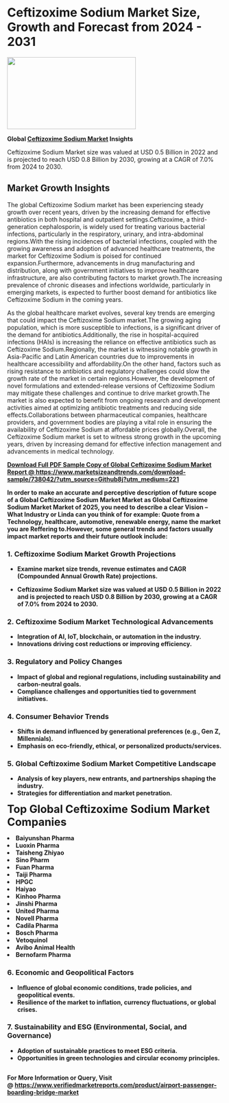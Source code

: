 <H1>Ceftizoxime Sodium Market Size, Growth and Forecast from 2024 - 2031</H1><img class="aligncenter size-medium wp-image-584254" src="https://thirdeyenews.in/wp-content/uploads/2024/09/Global-Market-Research-300x168.jpeg" alt="" width="300" height="168" /><p><strong>Global&nbsp;<a href="https://www.marketsizeandtrends.com/download-sample/738042/?utm_source=Github8j?utm_medium=221">Ceftizoxime Sodium Market</a> Insights</strong></p><p>Ceftizoxime Sodium Market size was valued at USD 0.5 Billion in 2022 and is projected to reach USD 0.8 Billion by 2030, growing at a CAGR of 7.0% from 2024 to 2030.</p><p><h2>Market Growth Insights</h2> <p>The global Ceftizoxime Sodium market has been experiencing steady growth over recent years, driven by the increasing demand for effective antibiotics in both hospital and outpatient settings.Ceftizoxime, a third-generation cephalosporin, is widely used for treating various bacterial infections, particularly in the respiratory, urinary, and intra-abdominal regions.With the rising incidences of bacterial infections, coupled with the growing awareness and adoption of advanced healthcare treatments, the market for Ceftizoxime Sodium is poised for continued expansion.Furthermore, advancements in drug manufacturing and distribution, along with government initiatives to improve healthcare infrastructure, are also contributing factors to market growth.The increasing prevalence of chronic diseases and infections worldwide, particularly in emerging markets, is expected to further boost demand for antibiotics like Ceftizoxime Sodium in the coming years.</p> <p><strong><a href="#"></a></strong></p> <p>As the global healthcare market evolves, several key trends are emerging that could impact the Ceftizoxime Sodium market.The growing aging population, which is more susceptible to infections, is a significant driver of the demand for antibiotics.Additionally, the rise in hospital-acquired infections (HAIs) is increasing the reliance on effective antibiotics such as Ceftizoxime Sodium.Regionally, the market is witnessing notable growth in Asia-Pacific and Latin American countries due to improvements in healthcare accessibility and affordability.On the other hand, factors such as rising resistance to antibiotics and regulatory challenges could slow the growth rate of the market in certain regions.However, the development of novel formulations and extended-release versions of Ceftizoxime Sodium may mitigate these challenges and continue to drive market growth.The market is also expected to benefit from ongoing research and development activities aimed at optimizing antibiotic treatments and reducing side effects.Collaborations between pharmaceutical companies, healthcare providers, and government bodies are playing a vital role in ensuring the availability of Ceftizoxime Sodium at affordable prices globally.Overall, the Ceftizoxime Sodium market is set to witness strong growth in the upcoming years, driven by increasing demand for effective infection management and advancements in medical technology.</p> <p><strong><a href="#"></p><p><span class=""><strong>Download Full PDF Sample Copy of Global Ceftizoxime Sodium Market Report</strong> @ <a href="https://www.marketsizeandtrends.com/download-sample/738042/?utm_source=Github8j?utm_medium=221" target="_blank">https://www.marketsizeandtrends.com/download-sample/738042/?utm_source=Github8j?utm_medium=221</a></span></p><p>In order to make an accurate and perceptive description of future scope of a Global&nbsp;Ceftizoxime Sodium Market Market as Global&nbsp;Ceftizoxime Sodium Market Market of 2025, you need to describe a clear Vision &ndash; What Industry or Linda can you think of for example: Quote from a Technology, healthcare, automotive, renewable energy, name the market you are Reffering to.However, some general trends and factors usually impact market reports and their future outlook include:</p><h3>1.&nbsp;<strong>Ceftizoxime Sodium Market Growth Projections</strong></h3><ul><li>Examine market size trends, revenue estimates and CAGR (Compounded Annual Growth Rate) projections.</li><li><p>Ceftizoxime Sodium Market size was valued at USD 0.5 Billion in 2022 and is projected to reach USD 0.8 Billion by 2030, growing at a CAGR of 7.0% from 2024 to 2030.</p></li></ul><h3>2.&nbsp;<strong>Ceftizoxime Sodium Market Technological Advancements</strong></h3><ul><li>Integration of AI, IoT, blockchain, or automation in the industry.</li><li>Innovations driving cost reductions or improving efficiency.</li></ul><h3>3.&nbsp;<strong>Regulatory and Policy Changes</strong></h3><ul><li>Impact of global and regional regulations, including sustainability and carbon-neutral goals.</li><li>Compliance challenges and opportunities tied to government initiatives.</li></ul><h3>4.&nbsp;<strong>Consumer Behavior Trends</strong></h3><ul><li>Shifts in demand influenced by generational preferences (e.g., Gen Z, Millennials).</li><li>Emphasis on eco-friendly, ethical, or personalized products/services.</li></ul><h3>5.&nbsp;<strong>Global Ceftizoxime Sodium Market Competitive Landscape</strong></h3><ul><li>Analysis of key players, new entrants, and partnerships shaping the industry.</li><li>Strategies for differentiation and market penetration.</li></ul><p data-pm-slice="1 1 []"><span style="color: inherit; font-family: inherit; font-size: 25px;">Top Global Ceftizoxime Sodium Market Companies</span></p><div class="" data-test-id=""><p><li>Baiyunshan Pharma</li><li> Luoxin Pharma</li><li> Taisheng Zhiyao</li><li> Sino Pharm</li><li> Fuan Pharma</li><li> Taiji Pharma</li><li> HPGC</li><li> Haiyao</li><li> Kinhoo Pharma</li><li> Jinshi Pharma</li><li> United Pharma</li><li> Novell Pharma</li><li> Cadila Pharma</li><li> Bosch Pharma</li><li> Vetoquinol</li><li> Avibo Animal Health</li><li> Bernofarm Pharma</li></p></div><h3>6.&nbsp;<strong>Economic and Geopolitical Factors</strong></h3><ul><li>Influence of global economic conditions, trade policies, and geopolitical events.</li><li>Resilience of the market to inflation, currency fluctuations, or global crises.</li></ul><h3>7.&nbsp;<strong>Sustainability and ESG (Environmental, Social, and Governance)</strong></h3><ul><li>Adoption of sustainable practices to meet ESG criteria.</li><li>Opportunities in green technologies and circular economy principles.</li></ul><h2><strong style="font-size: 14px;">For More Information or Query, Visit @&nbsp;</strong><a style="background-color: #ffffff; font-size: 14px;" href="https://www.marketsizeandtrends.com/report/ceftizoxime-sodium-market/" target="_blank">https://www.verifiedmarketreports.com/product/airport-passenger-boarding-bridge-market</a></h2>